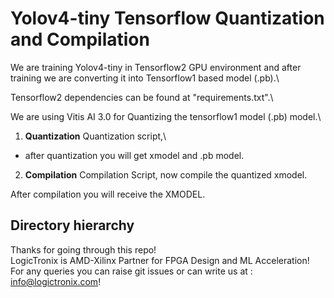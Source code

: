 # Yolov4-tiny Tensorflow Quantization and Compilation
We are training Yolov4-tiny in Tensorflow2 GPU environment and after training we are converting it into Tensorflow1 based model (.pb).\

Tensorflow2 dependencies can be found at "requirements.txt".\

We are using Vitis AI 3.0 for Quantizing the tensorflow1 model (.pb) model.\

1. **Quantization**
Quantization script,\
- after quantization you will get xmodel and .pb model.

2. **Compilation**
Compilation Script, now compile the quantized xmodel.

After compilation you will receive the XMODEL.

 
## Directory hierarchy
 

 Thanks for going through this repo! \
 LogicTronix is AMD-Xilinx Partner for FPGA Design and ML Acceleration! \
 For any queries you can raise git issues or can write us at : info@logictronix.com!

